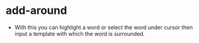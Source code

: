# add-around

- With this you can highlight a word or select the word under cursor then input a template with which the word is surrounded.
